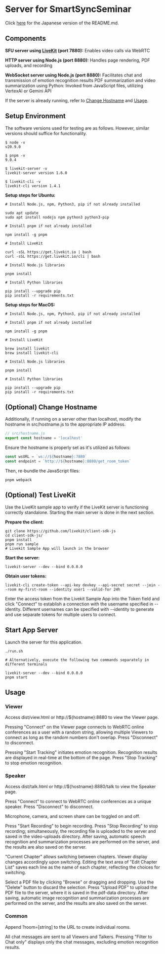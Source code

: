 # Server for SmartSyncSeminar

Click [here](README_JP.md) for the Japanese version of the README.md.

## Components

**SFU server using [LiveKit](https://livekit.io/) (port 7880):**
Enables video calls via WebRTC

**HTTP server using Node.js (port 8880):**
Handles page rendering, PDF uploads, and recording

**WebSocket server using Node.js (port 8880):**
Facilitates chat and transmission of emotion recognition results
PDF summarization and video summarization using Python: Invoked from JavaScript files, utilizing VertexAI or Gemini API

If the server is already running, refer to [Change Hostname](#optional-change-hostname) and [Usage](#usage).

## Setup Environment

The software versions used for testing are as follows. However, similar versions should suffice for functionality.

```shell
$ node -v
v20.9.0

$ pnpm -v
9.0.4

$ livekit-server -v
livekit-server version 1.6.0

$ livekit-cli -v
livekit-cli version 1.4.1
```

**Setup steps for Ubuntu:**

```shell
# Install Node.js, npm, Python3, pip if not already installed

sudo apt update
sudo apt install nodejs npm python3 python3-pip

# Install pnpm if not already installed

npm install -g pnpm

# Install LiveKit

curl -sSL https://get.livekit.io | bash
curl -sSL https://get.livekit.io/cli | bash

# Install Node.js libraries

pnpm install

# Install Python libraries

pip install --upgrade pip
pip install -r requirements.txt
```

**Setup steps for MacOS:**

```shell
# Install Node.js, npm, Python3, pip if not already installed

# Install pnpm if not already installed

npm install -g pnpm

# Install LiveKit

brew install livekit
brew install livekit-cli

# Install Node.js libraries

pnpm install

# Install Python libraries

pip install --upgrade pip
pip install -r requirements.txt
```

## (Optional) Change Hostname

Additionally, if running on a server other than localhost, modify the hostname in src/hostname.js to the appropriate IP address.

```javascript
// src/hostname.js
export const hostname = 'localhost'
```

Ensure the hostname is properly set as it's utilized as follows:

```javascript
const wsURL = `ws://${hostname}:7880`
const endpoint = `http://${hostname}:8880/get_room_token`
```

Then, re-bundle the JavaScript files:

```shell
pnpm webpack
```

## (Optional) Test LiveKit

Use the LiveKit sample app to verify if the LiveKit server is functioning correctly standalone. Starting the main server is done in the next section.

**Prepare the client:**

```shell
git clone https://github.com/livekit/client-sdk-js
cd client-sdk-js/
pnpm install
pnpm run sample
# Livekit Sample App will launch in the browser
```

**Start the server:**

```shell
livekit-server --dev --bind 0.0.0.0
```

**Obtain user tokens:**

```shell
livekit-cli create-token --api-key devkey --api-secret secret --join --room my-first-room --identity user1 --valid-for 24h
```

Enter the access token from the Livekit Sample App into the Token field and click "Connect" to establish a connection with the username specified in --identity. Different usernames can be specified with --identity to generate and use separate tokens for multiple users to connect.

## Start App Server

Launch the server for this application.

```shell
./run.sh

# Alternatively, execute the following two commands separately in different terminals

livekit-server --dev --bind 0.0.0.0
pnpm start
```

## Usage

### Viewer

Access dist/view.html or http://${hostname}:8880 to view the Viewer page.

Pressing "Connect" on the Viewer page connects to WebRTC online conferences as a user with a random string, allowing multiple Viewers to connect as long as the random numbers don't overlap. Press "Disconnect" to disconnect.

Pressing "Start Tracking" initiates emotion recognition. Recognition results are displayed in real-time at the bottom of the page. Press "Stop Tracking" to stop emotion recognition.

### Speaker

Access dist/talk.html or http://${hostname}:8880/talk to view the Speaker page.

Press "Connect" to connect to WebRTC online conferences as a unique speaker. Press "Disconnect" to disconnect.

Microphone, camera, and screen share can be toggled on and off.

Press "Start Recording" to begin recording. Press "Stop Recording" to stop recording; simultaneously, the recording file is uploaded to the server and saved in the video-uploads directory. After saving, automatic speech recognition and summarization processes are performed on the server, and the results are also saved on the server.

"Current Chapter" allows switching between chapters. Viewer display changes accordingly upon switching. Editing the text area of "Edit Chapter List" saves each line as the name of each chapter, reflecting the choices for switching.

Select a PDF file by clicking "Browse" or dragging and dropping. Use the "Delete" button to discard the selection. Press "Upload PDF" to upload the PDF file to the server, where it is saved in the pdf-data directory. After saving, automatic image recognition and summarization processes are performed on the server, and the results are also saved on the server.

### Common

Append ?room=[string] to the URL to create individual rooms.

All chat messages are sent to all Viewers and Talkers.
Pressing "Filter to Chat only" displays only the chat messages, excluding emotion recognition results.
